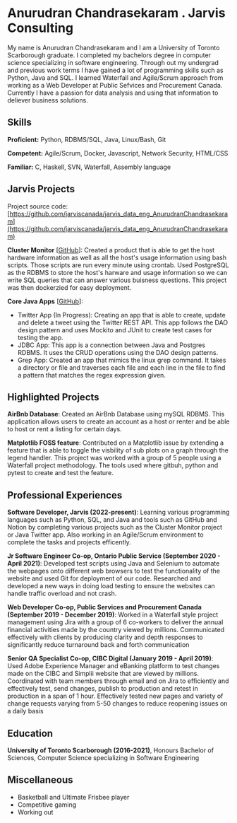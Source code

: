 # Anurudran Chandrasekaram . Jarvis Consulting

My name is Anurudran Chandrasekaram and I am a University of Toronto Scarborough graduate. I completed my bachelors degree in computer science specializing in software engineering. Through out my undergrad and previous work terms I have gained a lot of programming skills such as Python, Java and SQL. I learned Waterfall and Agile/Scrum approach from working as a Web Developer at Public Sefvices and Procurement Canada. Currently I have a passion for data analysis and using that information to deliever business solutions.

## Skills

**Proficient:** Python, RDBMS/SQL, Java, Linux/Bash, Git

**Competent:** Agile/Scrum, Docker, Javascript, Network Security, HTML/CSS

**Familiar:** C, Haskell, SVN, Waterfall, Assembly language

## Jarvis Projects

Project source code: [https://github.com/jarviscanada/jarvis_data_eng_AnurudranChandrasekaram](https://github.com/jarviscanada/jarvis_data_eng_AnurudranChandrasekaram)


**Cluster Monitor** [[GitHub](https://github.com/jarviscanada/jarvis_data_eng_AnurudranChandrasekaram/tree/master/linux_sql)]: Created a product that is able to get the host hardware information as well as all the host's usage information using bash scripts. Those scripts are run every minute using crontab. Used PostgreSQL as the RDBMS to store the host's harware and usage information so we can write SQL queries that can answer various buisness questions. This project was then dockerzied for easy deployment.

**Core Java Apps** [[GitHub](https://github.com/jarviscanada/jarvis_data_eng_AnurudranChandrasekaram/tree/master/core_java)]:
      
  - Twitter App (In Progress): Creating an app that is able to create, update and delete a tweet using the Twitter REST API. This app follows the DAO design pattern and uses Mockito and JUnit to create test cases for testing the app.
  - JDBC App: This app is a connection between Java and Postgres RDBMS. It uses the CRUD operations using the DAO design patterns.
  - Grep App: Created an app that mimics the linux grep command. It takes a directory or file and traverses each file and each line in the file to find a pattern that matches the regex expression given.


## Highlighted Projects
**AirBnb Database**: Created an AirBnb Database using mySQL RDBMS. This application allows users to create an account as a host or renter and be able to host or rent a listing for certain days.

**Matplotlib FOSS feature**: Contributed on a Matplotlib issue by extending a feature that is able to toggle the visbility of sub plots on a graph through the legend handler. This project was worked with a group of 5 people using a Waterfall project methodology. The tools used where gitbuh, python and pytest to create and test the feature.


## Professional Experiences

**Software Developer, Jarvis (2022-present)**: Learning various programming languages such as Python, SQL, and Java and tools such as GitHub and Notion by completing various projects such as the Cluster Monitor project or Java Twitter app. Also working in an Agile/Scrum environment to complete the tasks and projects efficently.

**Jr Software Engineer Co-op, Ontario Public Service (September 2020 - April 2021)**: Developed test scripts using Java and Selenium to automate the webpages onto different web browsers to test the functionality of the website and used Git for deployment of our code. Researched and developed a new ways in doing load testing to ensure the websites can handle traffic overload and not crash.

**Web Developer Co-op, Public Services and Procurement Canada (September 2019 - December 2019)**: Worked in a Waterfall style project management using Jira with a group of 6 co-workers to deliver the annual financial activities made by the country viewed by millions. Communicated effectively with clients by producing clarity and depth responses to significantly reduce turnaround back and forth communication

**Senior QA Specialist Co-op, CIBC Digital (January 2019 - April 2019)**: Used Adobe Experience Manager and eBanking platform to test changes made on the CIBC and Simplii website that are viewed by millions. Coordinated with team members through email and on Jira to efficiently and effectively test, send changes, publish to production and retest in production in a span of 1 hour. Effectively tested new pages and variety of change requests varying from 5-50 changes to reduce reopening issues on a daily basis


## Education
**University of Toronto Scarborough (2016-2021)**, Honours Bachelor of Sciences, Computer Science specializing in Software Engineering


## Miscellaneous
- Basketball and Ultimate Frisbee player
- Competitive gaming
- Working out